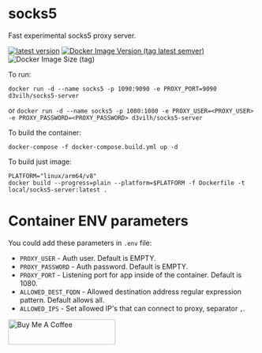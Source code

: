 # socks5
Fast experimental socks5 proxy server.

[![latest version](https://img.shields.io/github/v/release/d3vilh/socks5-server?color=%2344cc11&label=LATEST%20RELEASE&style=flat-square&logo=Github)](https://github.com/d3vilh/socks5-server/releases/latest) [![Docker Image Version (tag latest semver)](https://img.shields.io/docker/v/d3vilh/socks5-server/latest?logo=docker&label=DOCKER%20IMAGE&color=2344cc11&style=flat-square&logoColor=white)](https://hub.docker.com/r/d3vilh/socks5-server) ![Docker Image Size (tag)](https://img.shields.io/docker/image-size/d3vilh/socks5-server/latest?logo=Docker&color=2344cc11&label=IMAGE%20SIZE&style=flat-square&logoColor=white)


To run:

`docker run -d --name socks5 -p 1090:9090 -e PROXY_PORT=9090 d3vilh/socks5-server`

or
`docker run -d --name socks5 -p 1080:1080 -e PROXY_USER=<PROXY_USER> -e PROXY_PASSWORD=<PROXY_PASSWORD> d3vilh/socks5-server`


To build the container:
```shell
docker-compose -f docker-compose.build.yml up -d
```
To build just image:
```shell
PLATFORM="linux/arm64/v8"
docker build --progress=plain --platform=$PLATFORM -f Dockerfile -t local/socks5-server:latest .
```

# Container ENV parameters
You could add these parameters in `.env` file:

* `PROXY_USER` - Auth user. Default is EMPTY.
* `PROXY_PASSWORD` - Auth password. Default is EMPTY.
* `PROXY_PORT` - Listening port for app inside of the container. Default is 1080.
* `ALLOWED_DEST_FQDN` - Allowed destination address regular expression pattern. Default allows all.
* `ALLOWED_IPS` - Set allowed IP's that can connect to proxy, separator `,`.


<a href="https://www.buymeacoffee.com/d3vilh" target="_blank"><img src="https://cdn.buymeacoffee.com/buttons/v2/default-yellow.png" alt="Buy Me A Coffee" height="51" width="217"></a>